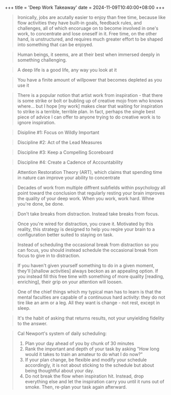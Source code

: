 +++
title = 'Deep Work Takeaway'
date = 2024-11-09T10:40:00+08:00
+++

> Ironically, jobs are acutally easier to enjoy than free time, because like flow activities they have built-in goals, feedback rules, and challenges, all of which encoruage on to become involved in one's work, to concentrate and lose oneself in it. Free time, on the other hand, is unstructured, and requires much greater effort to be shaped into something that can be enjoyed.

> Human beings, it seems, are at their best when immersed deeply in something challenging.

> A deep life is a good life, any way you look at it 

> You have a finite amount of willpower that becomes depleted as you use it 

> There is a popular notion that artist work from inspiration - that there is some strike or bolt or bubling up of creative mojo from who knows where... but I hope [my work] makes clear that waiting for inspiration to strike is a terrible, terrible plan. In fact, perhaps the single best piece of advice I can offer to anyone trying to do creative work is to ignore inspiration.

> Disipline #1: Focus on Wildly Important

> Discipline #2: Act of the Lead Measures

> Discipline #3: Keep a Compelling Scoreboard

> Discipline #4: Create a Cadence of Accountability

> Attention Restoration Theory (ART), which claims that spending time in nature can improve your ability to concentrate

> Decades of work from multiple diffrent subfields within psychology all point toward the conclusion that regularly resting your brain improves the quality of your deep work. When you work, work hard. Whne you're done, be done.

> Don't take breaks from distraction. Instead take breaks from focus.

> Once you're wired for distraction, you crave it. Motivated by this reality, this strategy is designed to help you reqire your brain to a configuration better suited to staying on task.

> Instead of scheduling the occasional break from distraction so you can focus, you should instead schedule the occasional break from focus to give in to distraction.

> If you haven't given yourself something to do in a given moment, they'll [shallow activities] always beckon as an appealing option. If you instead fill this free time with something of more quality [reading, enriching], their grip on your attention will loosen.

> One of the chief things which my typical man has to learn is that the mental faculties are capable of a continuous hard activity: they do not tire like an arm or a leg. All they want is change - not rest, except in sleep.

> It's the habit of asking that returns results, not your unyielding fidelity to the answer.

> Cal Newport's system of daily scheduling:
> 
> 1. Plan your day ahead of you by chunk of 30 minutes
> 2. Rank the important and depth of your task by asking "How long would it takes to train an amateur to do what I do now?"
> 3. If your plan change, be flexible and modify your schedule accordingly, it is not about sticking to the schedule but about being thoughtful about your day.
> 4. Do not break the flow when inspiration hit. Instead, drop everything else and let the inspiration carry you until it runs out of smoke. Then, re-plan your task again afterward.

